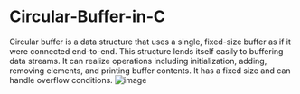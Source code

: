 # Circular-Buffer-in-C
Circular buffer is a data structure that uses a single, fixed-size buffer as if it were connected end-to-end. This structure lends itself easily to buffering data streams. It can realize operations including initialization, adding, removing elements, and printing buffer contents. It has a fixed size and can handle overflow conditions.
![image](https://github.com/YexinZ1110/Circular-Buffer-in-C/assets/133635898/442d613f-4ca1-46de-bb37-816ce6b2d2cc)
